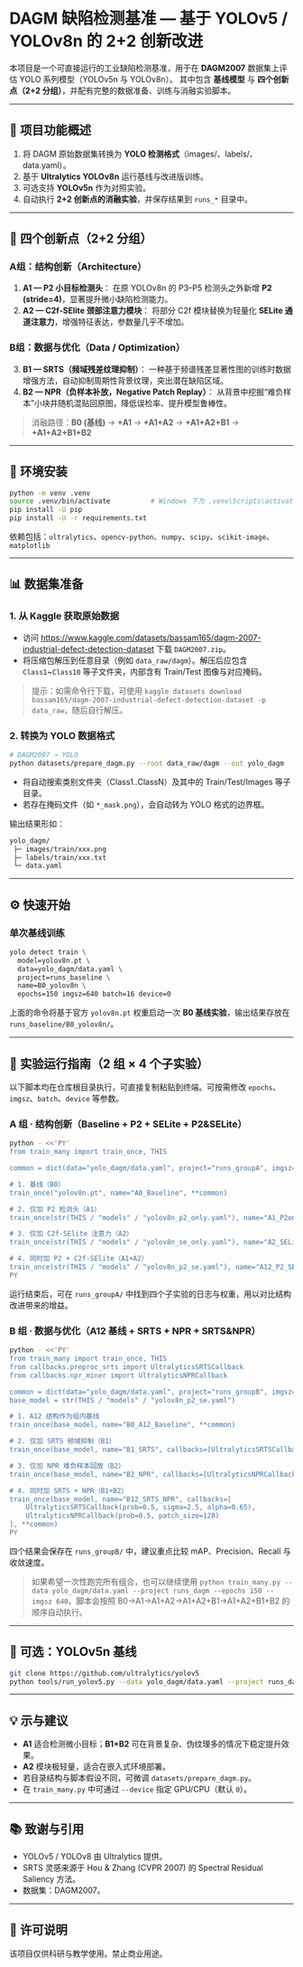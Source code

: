 # DAGM 缺陷检测基准 — 基于 YOLOv5 / YOLOv8n 的 2+2 创新改进

本项目是一个可直接运行的工业缺陷检测基准，用于在 **DAGM2007** 数据集上评估 YOLO 系列模型（YOLOv5n 与 YOLOv8n）。
其中包含 **基线模型** 与 **四个创新点（2+2 分组）**，并配有完整的数据准备、训练与消融实验脚本。

---

## 🧩 项目功能概述

1. 将 DAGM 原始数据集转换为 **YOLO 检测格式**（images/、labels/、data.yaml）。
2. 基于 **Ultralytics YOLOv8n** 运行基线与改进版训练。
3. 可选支持 **YOLOv5n** 作为对照实验。
4. 自动执行 **2+2 创新点的消融实验**，并保存结果到 `runs_*` 目录中。

---

## 🚀 四个创新点（2+2 分组）

### **A组：结构创新（Architecture）**
1. **A1 — P2 小目标检测头**：
   在原 YOLOv8n 的 P3–P5 检测头之外新增 **P2 (stride=4)**，显著提升微小缺陷检测能力。
2. **A2 — C2f‑SElite 颈部注意力模块**：
   将部分 C2f 模块替换为轻量化 **SELite 通道注意力**，增强特征表达，参数量几乎不增加。

### **B组：数据与优化（Data / Optimization）**
3. **B1 — SRTS（频域残差纹理抑制）**：
   一种基于频谱残差显著性图的训练时数据增强方法，自动抑制周期性背景纹理，突出潜在缺陷区域。
4. **B2 — NPR（负样本补放，Negative Patch Replay）**：
   从背景中挖掘“难负样本”小块并随机混贴回原图，降低误检率、提升模型鲁棒性。

> 消融路径：**B0 (基线)** → **+A1** → **+A1+A2** → **+A1+A2+B1** → **+A1+A2+B1+B2**

---

## 🧠 环境安装

```bash
python -m venv .venv
source .venv/bin/activate          # Windows 下为 .venv\Scripts\activate
pip install -U pip
pip install -U -r requirements.txt
```

依赖包括：`ultralytics`、`opencv-python`、`numpy`、`scipy`、`scikit-image`、`matplotlib`

---

## 📊 数据集准备

### 1. 从 Kaggle 获取原始数据

- 访问 <https://www.kaggle.com/datasets/bassam165/dagm-2007-industrial-defect-detection-dataset> 下载 `DAGM2007.zip`。
- 将压缩包解压到任意目录（例如 `data_raw/dagm`）。解压后应包含 `Class1`~`Class10` 等子文件夹，内部含有 Train/Test 图像与对应掩码。

> 提示：如需命令行下载，可使用 `kaggle datasets download bassam165/dagm-2007-industrial-defect-detection-dataset -p data_raw`，随后自行解压。

### 2. 转换为 YOLO 数据格式

```bash
# DAGM2007 → YOLO
python datasets/prepare_dagm.py --root data_raw/dagm --out yolo_dagm
```

- 将自动搜索类别文件夹（Class1..ClassN）及其中的 Train/Test/Images 等子目录。
- 若存在掩码文件（如 `*_mask.png`），会自动转为 YOLO 格式的边界框。

输出结果形如：
```bash
yolo_dagm/
 ├─ images/train/xxx.png
 ├─ labels/train/xxx.txt
 └─ data.yaml
```

---

## ⚙️ 快速开始

### 单次基线训练

```bash
yolo detect train \
  model=yolov8n.pt \
  data=yolo_dagm/data.yaml \
  project=runs_baseline \
  name=B0_yolov8n \
  epochs=150 imgsz=640 batch=16 device=0
```

上面的命令将基于官方 `yolov8n.pt` 权重启动一次 **B0 基线实验**，输出结果存放在 `runs_baseline/B0_yolov8n/`。

---

## 🧪 实验运行指南（2 组 × 4 个子实验）

以下脚本均在仓库根目录执行，可直接复制粘贴到终端。可按需修改 `epochs`、`imgsz`、`batch`、`device` 等参数。

### A 组 · 结构创新（Baseline + P2 + SELite + P2&SELite）

```bash
python - <<'PY'
from train_many import train_once, THIS

common = dict(data="yolo_dagm/data.yaml", project="runs_groupA", imgsz=640, epochs=150, batch=16, device=0)

# 1. 基线（B0）
train_once("yolov8n.pt", name="A0_Baseline", **common)

# 2. 仅加 P2 检测头（A1）
train_once(str(THIS / "models" / "yolov8n_p2_only.yaml"), name="A1_P2only", **common)

# 3. 仅加 C2f-SElite 注意力（A2）
train_once(str(THIS / "models" / "yolov8n_se_only.yaml"), name="A2_SELite", **common)

# 4. 同时加 P2 + C2f-SElite（A1+A2）
train_once(str(THIS / "models" / "yolov8n_p2_se.yaml"), name="A12_P2_SELite", **common)
PY
```

运行结束后，可在 `runs_groupA/` 中找到四个子实验的日志与权重，用以对比结构改进带来的增益。

### B 组 · 数据与优化（A12 基线 + SRTS + NPR + SRTS&NPR）

```bash
python - <<'PY'
from train_many import train_once, THIS
from callbacks.preproc_srts import UltralyticsSRTSCallback
from callbacks.npr_miner import UltralyticsNPRCallback

common = dict(data="yolo_dagm/data.yaml", project="runs_groupB", imgsz=640, epochs=150, batch=16, device=0)
base_model = str(THIS / "models" / "yolov8n_p2_se.yaml")

# 1. A12 结构作为组内基线
train_once(base_model, name="B0_A12_Baseline", **common)

# 2. 仅加 SRTS 频域抑制（B1）
train_once(base_model, name="B1_SRTS", callbacks=[UltralyticsSRTSCallback(prob=0.5, sigma=2.5, alpha=0.65)], **common)

# 3. 仅加 NPR 难负样本回放（B2）
train_once(base_model, name="B2_NPR", callbacks=[UltralyticsNPRCallback(prob=0.5, patch_size=128)], **common)

# 4. 同时加 SRTS + NPR（B1+B2）
train_once(base_model, name="B12_SRTS_NPR", callbacks=[
    UltralyticsSRTSCallback(prob=0.5, sigma=2.5, alpha=0.65),
    UltralyticsNPRCallback(prob=0.5, patch_size=128)
], **common)
PY
```

四个结果会保存在 `runs_groupB/` 中，建议重点比较 mAP、Precision、Recall 与收敛速度。

> 如果希望一次性跑完所有组合，也可以继续使用 `python train_many.py --data yolo_dagm/data.yaml --project runs_dagm --epochs 150 --imgsz 640`，脚本会按照 B0→A1→A1+A2→A1+A2+B1→A1+A2+B1+B2 的顺序自动执行。

---

## 🧩 可选：YOLOv5n 基线

```bash
git clone https://github.com/ultralytics/yolov5
python tools/run_yolov5.py --data yolo_dagm/data.yaml --project runs_dagm
```

---

## 💡 示与建议

- **A1** 适合检测微小目标；**B1+B2** 可在背景复杂、伪纹理多的情况下稳定提升效果。
- **A2** 模块极轻量，适合在嵌入式环境部署。
- 若目录结构与脚本假设不同，可微调 `datasets/prepare_dagm.py`。
- 在 `train_many.py` 中可通过 `--device` 指定 GPU/CPU（默认 `0`）。

---

## 📚 致谢与引用

- YOLOv5 / YOLOv8 由 Ultralytics 提供。
- SRTS 灵感来源于 Hou & Zhang (CVPR 2007) 的 Spectral Residual Saliency 方法。
- 数据集：DAGM2007。

---

## 📄 许可说明

该项目仅供科研与教学使用。禁止商业用途。
